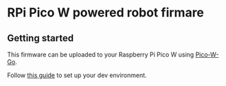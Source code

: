 # RPi Pico W powered robot firmare

## Getting started

This firmware can be uploaded to your Raspberry Pi Pico W using [Pico-W-Go](https://marketplace.visualstudio.com/items?itemName=paulober.pico-w-go).

Follow [this guide](http://pico-go.net/docs/start/quick/) to set up your dev environment.
